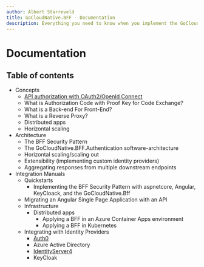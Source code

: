 ```yaml
---
author: Albert Starreveld
title: GoCloudNative.BFF - Documentation
description: Everything you need to know when you implement the GoCloudNative.BFF with your aspnetcore API and your Angular/NX single page application.
---
```

# Documentation

## Table of contents 

- Concepts
  - [API authorization with OAuth2/OpenId Connect](/concepts/api-authorization/)
  - What is Authorization Code with Proof Key for Code Exchange?
  - What is a Back-end For Front-End?
  - What is a Reverse Proxy?
  - Distributed apps
  - Horizontal scaling
- Architecture
  - The BFF Security Pattern  
  - The GoCloudNative.BFF.Authentication software-architecture
  - Horizontal scaling/scaling out
  - Extensibility (implementing custom identity providers)
  - Aggregating responses from multiple downstream endpoints
- Integration Manuals
  - Quickstarts
    - Implementing the BFF Security Pattern with aspnetcore, Angular, KeyCloack, and the GoCloudNative.Bff
  - Migrating an Angular Single Page Application with an API
  - Infrastructure
    - Distributed apps
      - Applying a BFF in an Azure Container Apps environment
      - Applying a BFF in Kubernetes
  - Integrating with Identity Providers
    - [Auth0](/integration-manuals/integrating-with-identity-providers/auth0/quickstart)
    - Azure Active Directory
    - [IdentityServer4](/integration-manuals/integrating-with-identity-providers/identityserver4/quickstart)
    - KeyCloak

